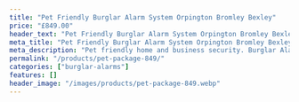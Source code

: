 ```yaml
---
title: "Pet Friendly Burglar Alarm System Orpington Bromley Bexley"
price: "£849.00"
header_text: "Pet Friendly Burglar Alarm System Orpington Bromley Bexley"
meta_title: "Pet Friendly Burglar Alarm System Orpington Bromley Bexley"
meta_description: "Pet friendly home and business security. Burglar Alarm Servicing, Burglar Alarm Installation, Alarm Battery and CCTV packages. Call 020 8302 4065"
permalink: "/products/pet-package-849/"
categories: ["burglar-alarms"]
features: []
header_image: "/images/products/pet-package-849.webp"
---
```


